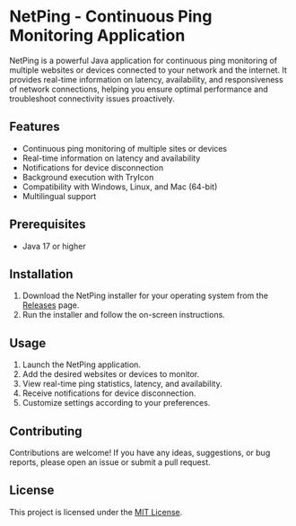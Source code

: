 # NetPing - Continuous Ping Monitoring Application

NetPing is a powerful Java application for continuous ping monitoring of multiple websites or devices connected to your network and the internet. It provides real-time information on latency, availability, and responsiveness of network connections, helping you ensure optimal performance and troubleshoot connectivity issues proactively.

## Features
- Continuous ping monitoring of multiple sites or devices
- Real-time information on latency and availability
- Notifications for device disconnection
- Background execution with TryIcon
- Compatibility with Windows, Linux, and Mac (64-bit)
- Multilingual support

## Prerequisites
- Java 17 or higher

## Installation
1. Download the NetPing installer for your operating system from the [Releases](https://github.com/your-username/NetPing/releases) page.
2. Run the installer and follow the on-screen instructions.

## Usage
1. Launch the NetPing application.
2. Add the desired websites or devices to monitor.
3. View real-time ping statistics, latency, and availability.
4. Receive notifications for device disconnection.
5. Customize settings according to your preferences.

## Contributing
Contributions are welcome! If you have any ideas, suggestions, or bug reports, please open an issue or submit a pull request.

## License
This project is licensed under the [MIT License](LICENSE).
